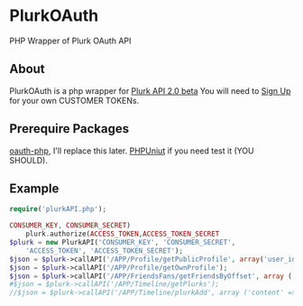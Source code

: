 PlurkOAuth
======

PHP Wrapper of Plurk OAuth API

About
----
PlurkOAuth is a php wrapper for [Plurk API 2.0 beta](http://www.plurk.com/API/2)
You will need to [Sign Up](http://www.plurk.com/PlurkApp/register) for your own CUSTOMER TOKENs.

Prerequire Packages
----
[oauth-php](http://code.google.com/p/oauth-php/), I'll replace this later.
[PHPUniut](http://www.phpunit.de) if you need test it (YOU SHOULD).

Example
----
``` php
require('plurkAPI.php');

CONSUMER_KEY, CONSUMER_SECRET)
    plurk.authorize(ACCESS_TOKEN,ACCESS_TOKEN_SECRET
$plurk = new PlurkAPI('CONSUMER_KEY', 'CONSUMER_SECRET',
    'ACCESS_TOKEN', 'ACCESS_TOKEN_SECRET');
$json = $plurk->callAPI('/APP/Profile/getPublicProfile', array('user_id' => 'clsung'), true);
$json = $plurk->callAPI('/APP/Profile/getOwnProfile');
$json = $plurk->callAPI('/APP/FriendsFans/getFriendsByOffset', array ('user_id' => 'clsung'));
#$json = $plurk->callAPI('/APP/Timeline/getPlurks');
//$json = $plurk->callAPI('/APP/Timeline/plurkAdd', array ('content' => 'Post by plurkoauth which based on oauth-php', 'qualifier' => 'hates'));
```
